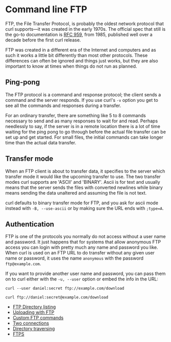 # Command line FTP

FTP, the File Transfer Protocol, is probably the oldest network protocol that
curl supports—it was created in the early 1970s. The official spec that
still is the go-to documentation is [RFC 959](https://www.ietf.org/rfc/rfc959.txt),
from 1985, published well over a decade before the first curl release.

FTP was created in a different era of the Internet and computers and as such
it works a little bit differently than most other protocols. These differences
can often be ignored and things just works, but they are also important to
know at times when things do not run as planned.

## Ping-pong

The FTP protocol is a command and response protocol; the client sends a
command and the server responds. If you use curl's `-v` option you get to see
all the commands and responses during a transfer.

For an ordinary transfer, there are something like 5 to 8 commands necessary
to send and as many responses to wait for and read. Perhaps needlessly to say,
if the server is in a remote location there is a lot of time waiting for the
ping pong to go through before the actual file transfer can be set up and get
started. For small files, the initial commands can take longer time than the
actual data transfer.

## Transfer mode

When an FTP client is about to transfer data, it specifies to the server which
transfer mode it would like the upcoming transfer to use. The two transfer
modes curl supports are 'ASCII' and 'BINARY'. Ascii is for text and usually
means that the server sends the files with converted newlines while binary
means sending the data unaltered and assuming the file is not text.

curl defaults to binary transfer mode for FTP, and you ask for ascii mode
instead with `-B, --use-ascii` or by making sure the URL ends with `;type=A`.

## Authentication

FTP is one of the protocols you normally do not access without a user name and
password. It just happens that for systems that allow anonymous FTP access you
can login with pretty much any name and password you like. When curl is used
on an FTP URL to do transfer without any given user name or password, it uses
the name `anonymous` with the password `ftp@example.com`.

If you want to provide another user name and password, you can pass them on to
curl either with the `-u, --user` option or embed the info in the URL:

    curl --user daniel:secret ftp://example.com/download

    curl ftp://daniel:secret@example.com/download

  * [FTP Directory listing](dirlist.md)
  * [Uploading with FTP](upload.md)
  * [Custom FTP commands](cmds.md)
  * [Two connections](twoconnections.md)
  * [Directory traversing](traversedir.md)
  * [FTPS](ftps.md)

